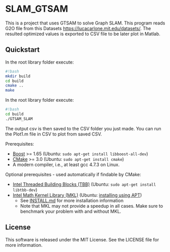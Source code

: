 # SLAM_GTSAM
This is a project that uses GTSAM to solve Graph SLAM. This program reads G2O file from this Datasets https://lucacarlone.mit.edu/datasets/. The resulted optimized values is exported to CSV file to be later plot in Matlab.

## Quickstart

In the root library folder execute:
```sh
#!bash
mkdir build
cd build
cmake ..
make
```

In the root library folder execute:
```sh
#!bash
cd build
./GTSAM_SLAM
```

The output csv is then saved to the CSV folder you just made. You can run the Plot1.m file in CSV to plot from saved CSV.

Prerequisites:

- [Boost](http://www.boost.org/users/download/) >= 1.65 (Ubuntu: `sudo apt-get install libboost-all-dev`)
- [CMake](http://www.cmake.org/cmake/resources/software.html) >= 3.0 (Ubuntu: `sudo apt-get install cmake`)
- A modern compiler, i.e., at least gcc 4.7.3 on Linux.

Optional prerequisites - used automatically if findable by CMake:

- [Intel Threaded Building Blocks (TBB)](http://www.threadingbuildingblocks.org/) (Ubuntu: `sudo apt-get install libtbb-dev`)
- [Intel Math Kernel Library (MKL)](http://software.intel.com/en-us/intel-mkl) (Ubuntu: [installing using APT](https://software.intel.com/en-us/articles/installing-intel-free-libs-and-python-apt-repo))
    - See [INSTALL.md](INSTALL.md) for more installation information
    - Note that MKL may not provide a speedup in all cases. Make sure to benchmark your problem with and without MKL.

## License
This software is released under the MIT License. See the LICENSE file for more information.
